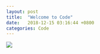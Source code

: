 ```yaml
---
layout: post
title:  "Welcome to Code"
date:   2018-12-15 03:16:44 +0800
categories: Code
---
```


![](https://images.unsplash.com/photo-1517694712202-14dd9538aa97?ixlib=rb-1.2.1&ixid=eyJhcHBfaWQiOjEyMDd9&auto=format&fit=crop&w=1950&q=80)